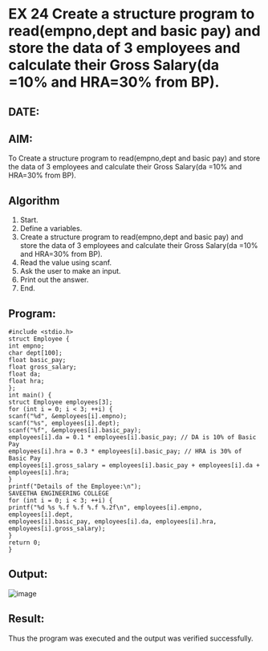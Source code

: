 
# EX 24 Create a structure program to read(empno,dept and basic pay) and store the data of 3 employees and calculate their Gross Salary(da =10% and HRA=30% from BP).
## DATE: 
## AIM:
To Create a structure program to read(empno,dept and basic pay) and store the data of 3 employees and calculate their Gross Salary(da =10% and HRA=30% from BP).

## Algorithm
1. Start.
2. Define a variables.
3. Create a structure program to read(empno,dept and basic pay) and store the data of 3
employees and calculate their Gross Salary(da =10% and HRA=30% from BP).
4. Read the value using scanf.
5. Ask the user to make an input.
6. Print out the answer.
7. End.

## Program:
```
#include <stdio.h>
struct Employee {
int empno;
char dept[100];
float basic_pay;
float gross_salary;
float da;
float hra;
};
int main() {
struct Employee employees[3];
for (int i = 0; i < 3; ++i) {
scanf("%d", &employees[i].empno);
scanf("%s", employees[i].dept);
scanf("%f", &employees[i].basic_pay);
employees[i].da = 0.1 * employees[i].basic_pay; // DA is 10% of Basic Pay
employees[i].hra = 0.3 * employees[i].basic_pay; // HRA is 30% of Basic Pay
employees[i].gross_salary = employees[i].basic_pay + employees[i].da +
employees[i].hra;
}
printf("Details of the Employee:\n");
SAVEETHA ENGINEERING COLLEGE
for (int i = 0; i < 3; ++i) {
printf("%d %s %.f %.f %.f %.2f\n", employees[i].empno, employees[i].dept,
employees[i].basic_pay, employees[i].da, employees[i].hra, employees[i].gross_salary);
}
return 0;
}

```

## Output:

![image](https://github.com/user-attachments/assets/909f7e04-30a1-4e03-b32e-fdc230702edc)


## Result:
Thus the program was executed and the output was verified successfully.
